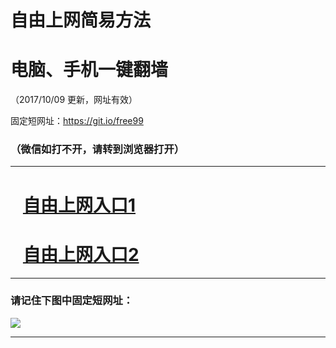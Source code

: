 ﻿# 自由上网简易方法

# 电脑、手机一键翻墙

（2017/10/09 更新，网址有效）

固定短网址：https://git.io/free99

### （微信如打不开，请转到浏览器打开）


***





# &nbsp;&nbsp; <a href="http://ft786417330.fwq-tz-1001.info/fwqtz01.html?t=10090014033 " target="_blank">自由上网入口1</a>
# &nbsp;&nbsp; <a href="http://ft2740920757.fwq-tz-1002.info/fwqtz02.html?t=100900129942 " target="_blank">自由上网入口2</a>
***

### 请记住下图中固定短网址：

<img src="https://s3-us-west-2.amazonaws.com/fwq-1001/yjfq-20170905okok.png" /> 


***

